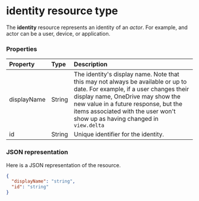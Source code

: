 # identity resource type

The **identity** resource represents an identity of an _actor_. For example, and actor can be a user, device, or application.
 
 
### Properties
| Property	   | Type	|Description|
|:---------------|:--------|:----------|
|displayName|String|The identity's display name. Note that this may not always be available or up to date. For example, if a user changes their display name, OneDrive may show the new value in a future response, but the items associated with the user won't show up as having changed in `view.delta`|
|id|String|Unique identifier for the identity.|



### JSON representation

Here is a JSON representation of the resource.

<!-- {
  "blockType": "resource",
  "optionalProperties": [

  ],
  "@odata.type": "microsoft.graph.identity"
}-->

```json
{
  "displayName": "string",
  "id": "string"
}

```

<!-- uuid: 8fcb5dbc-d5aa-4681-8e31-b001d5168d79
2015-10-25 14:57:30 UTC -->
<!-- {
  "type": "#page.annotation",
  "description": "identity resource",
  "keywords": "",
  "section": "documentation",
  "tocPath": ""
}-->